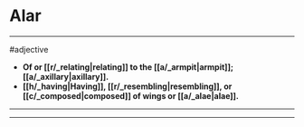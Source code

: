 # Alar
---
#adjective
- **Of or [[r/_relating|relating]] to the [[a/_armpit|armpit]]; [[a/_axillary|axillary]].**
- **[[h/_having|Having]], [[r/_resembling|resembling]], or [[c/_composed|composed]] of wings or [[a/_alae|alae]].**
---
---
